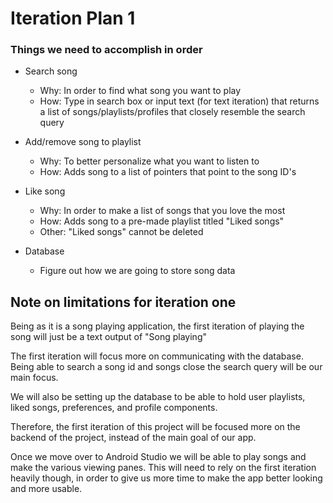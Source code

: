 # Iteration Plan 1

### Things we need to accomplish in order
- Search song
  - Why: In order to find what song you want to play
  - How: Type in search box or input text (for text iteration) that returns a list of songs/playlists/profiles that closely resemble the search query
  

- Add/remove song to playlist
  - Why: To better personalize what you want to listen to
  - How: Adds song to a list of pointers that point to the song ID's


- Like song
  - Why: In order to make a list of songs that you love the most
  - How: Adds song to a pre-made playlist titled "Liked songs"
  - Other: "Liked songs" cannot be deleted


- Database
  - Figure out how we are going to store song data


## Note on limitations for iteration one
Being as it is a song playing application, the first iteration of playing the song will just be a text output of "Song playing"

The first iteration will focus more on communicating with the database. Being able to search a song id and songs close the search query will be our main focus.

We will also be setting up the database to be able to hold user playlists, liked songs, preferences, and profile components. 

Therefore, the first iteration of this project will be focused more on the backend of the project, instead of the main goal of our app.

Once we move over to Android Studio we will be able to play songs and make the various viewing panes. This will need to rely on the first iteration heavily though, in order to give us more time to make the app better looking and more usable. 
